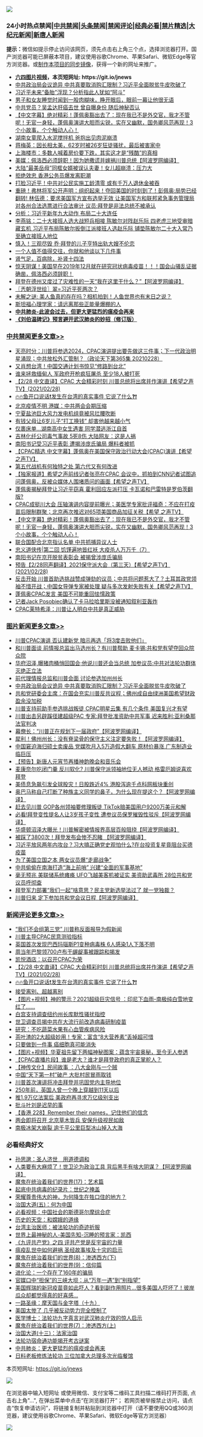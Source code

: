 ![](https://raw.githubusercontent.com/fqnews/bnews/master/64photo/fqnews-qr.jpg)

<div id="tt">
<h3>24小时热点禁闻|<a href="#%E4%B8%AD%E5%85%B1%E7%A6%81%E9%97%BB%E6%9B%B4%E5%A4%9A%E6%96%87%E7%AB%A0">中共禁闻</a>|<a href="#%E5%9B%BE%E7%89%87%E6%96%B0%E9%97%BB%E6%9B%B4%E5%A4%9A%E6%96%87%E7%AB%A0">头条禁闻</a>|<a href="#%E6%96%B0%E9%97%BB%E8%AF%84%E8%AE%BA%E6%9B%B4%E5%A4%9A%E6%96%87%E7%AB%A0">禁闻评论|<a href="#%E5%BF%85%E7%9C%8B%E7%BB%8F%E5%85%B8%E5%A5%BD%E6%96%87">经典必看|<a href="/video.md#%E7%A6%81%E7%89%87%E7%B2%BE%E9%80%89">禁片精选</a>|<a href="https://github.com/fqnews/djy/blob/master/gb/nf1351518.md#1">大纪元新闻</a>|<a href="https://github.com/fqnews/ntdtv/blob/master/gb/prog204.md#1">新唐人新闻</a></h3>
<div><b>提示：</b>微信如提示停止访问该网页，须先点击右上角三个点，选择浏览器打开。国产浏览器可能已屏蔽本项目，建议使用谷歌Chrome、苹果Safari、微软Edge等官方浏览器。或<a href="https://github.com/fqnews/bnews/blob/master/%E5%88%B6%E4%BD%9Cgit%E7%A6%81%E9%97%BB%E9%95%9C%E5%83%8F.md">制作本项目的同步镜像</a>，获得一个新的网址来推广。</div>
<ul>
<li><b><a href="http://d1.bdrive.tk/64.mp4" target="_blank">六四图片视频</a>，本页短网址: https://git.io/jnews</b></li>
<li><a href="/topimagenews/20210228/1495378.md">中共政治局会议诡异 中共真要取消购汇限制？习近平全面脱贫牛皮吹破了</a></li>
<li><a href="/comments/20210228/1495399.md">习近平未来“备胎”浮现？分析指此人犹如“阿斗”</a></li>
<li><a href="/funmedia/20210228/1495355.md">男子和女友睡觉时闻到一股肉糊味，睁开眼后，眼前一幕让他很无语</a></li>
<li><a href="/cnnews/20210228/1495491.md">中共党员？吴孟达肝癌去世 曾自曝身份 随后神秘否认</a></li>
<li><a href="/comments/20210228/1495690.md">【中文字幕】绝对精彩！蓬佩奥豁出去了：现在我已不是外交官，我才不管呢！无官一身轻，蓬佩奥演讲大胆而尖锐，实在又幽默，国务卿风范再现！3个小故事，个个触动人心！</a></li>
<li><a href="/cbnews/20210228/1495406.md">湖南女童爬入水泥搅拌机 爸抱出见肉泥崩溃</a></li>
<li><a href="/yule/20210228/1495525.md">蒋梅英：因长相太美，62岁时被26岁狂徒骚扰，最后被害家中</a></li>
<li><a href="/lifebaike/20210228/1495506.md">上海楼市：多数人喊着房价要下跌，其实这才是“残酷”的真相</a></li>
<li><a href="/cnnews/20210228/1495553.md">美媒：佩洛西必须辞职！因为她撒谎并嫁祸川普总统【阿波罗网编译】</a></li>
<li><a href="/cnnews/20210301/1495814.md">大陆“最美岳母”同框女婿被误认夫妻！女儿超崩溃：压力大</a></li>
<li><a href="/cnnews/hknews/20210228/1495458.md">拒绝效忠 香港公务员爆发离职潮</a></li>
<li><a href="/comments/20210228/1495687.md">打脸习近平！中共对公民实施工龄清零 或有千万人退休金被吞</a></li>
<li><a href="/comments/20210228/1495709.md">重磅！弗林将军公开声明：组织起来！夺回美国的时刻到了！彭佩奥:局势已经翻转! 林伍德：要求美国军方宣布选举无效 让美国军方和联邦紧急事务管理局对各州合法选票进行合法审计 议员:拜登是非法总统不被承认</a></li>
<li><a href="/headline/20210228/1495565.md">分析：习近平新年九大动作 布局二十大连任</a></li>
<li><a href="/comments/20210228/1495537.md">李燕铭：二十大接班人选大战短兵相接 陈敏尔对阵赵乐际 四老虎三地受审暗藏玄机 习近平布局陈敏尔扳倒江派接班人选赵乐际 铺垫陈敏尔二十大入常乃至确立接班人地位</a></li>
<li><a href="/cnnews/20210228/1495469.md">慎入！三观尽毁 乔·拜登的儿子亨特出轨大嫂不伦恋</a></li>
<li><a href="/lifebaike/20210228/1495569.md">一个人值不值得交往，你就和他谈以下几件事</a></li>
<li><a href="/cnnews/20210228/1495572.md">肾气足，百病除，补肾十四法</a></li>
<li><a href="/bannedvideo/20210228/1495691.md">惊天阴谋！美国早在2019年12月就在研究冠状病毒疫苗！！！国会山骚乱证据确凿，佩洛西必须辞职！</a></li>
<li><a href="/cnnews/20210228/1495523.md">拜登在德州又度过了灾难性的一天“我在这里干什么？”【阿波罗网编译】</a></li>
<li><a href="/ssgc/20210228/1495400.md">〖兲朝浮世绘〗翠=习近平死两次？</a></li>
<li><a href="/comments/20210228/1495592.md">未解之谜: 美人鱼真的存在吗？相机拍到！人鱼世界也有末日之说？</a></li>
<li><a href="/health/20210228/1495745.md">斯坦福心理学家：请远离那些正能量爆棚的人</a></li>
<li><b><a href="/comments/20200211/1275071.md" target="_blank">中共肺炎-此波会过去，但更大更猛烈的瘟疫会再来</a></b></li>
<li><b><a href="/comments/20200207/1272816.md" target="_blank">《刘伯温碑记》预言避开武汉肺炎的妙招（修订版）</a></b></li>
</ul>
</div>

<div class="catlist">
<h3><a href="/cbnews/" target="_blank">中共禁闻</a><span><a href="/cbnews/" target="_blank" rel="nofollow">更多文章>></a></span></h3>
<ul>
<li><a href="/cbnews/20210301/1495894.md" target="_blank">天亮时分：川普将参选2024，CPAC演讲提出要先做这三件事；下一代政治明星涌现；中共放松外汇管制？（政论天下第365集 20210228）</a></li>
<li><a href="/cbnews/20210301/1495889.md" target="_blank">又肖想台湾！中国交通计划书惊见“修路到台北”</a></li>
<li><a href="/cbnews/20210301/1495883.md" target="_blank">谁来拯救缅甸人 军政府开枪疯狂屠杀 至少18人被打死</a></li>
<li><a href="/comments/20210301/1495850.md" target="_blank">【2/28 中文直译】CPAC 大会精彩时刻  川普总统将出席并作演讲【希望之声TV】(2021/02/28)</a></li>
<li><a href="/comments/20210301/1495844.md" target="_blank">🔥🔥鱼开口说话❗发生在台湾的真实事件   它说了什么❓❗</a></li>
<li><a href="/cbnews/20210301/1495825.md" target="_blank">北京疫情不明 港媒：中共两会会期压缩</a></li>
<li><a href="/cbnews/20210301/1495824.md" target="_blank">宁夏盐池巨大风力发电机组竟被风拦腰吹断</a></li>
<li><a href="/cbnews/20210301/1495823.md" target="_blank">有钱父母让6岁儿子“打工换钱” 却害他越来越小气</a></li>
<li><a href="/cbnews/20210301/1495788.md" target="_blank">仅裹床单…湖南高中女生遇害 同学潜逃浙江自首</a></li>
<li><a href="/cbnews/20210301/1495773.md" target="_blank">吉林化纤公司毒气事故 5死8伤 大陆网友：这是人祸</a></li>
<li><a href="/cbnews/20210301/1495772.md" target="_blank">南阳书记受习近平表彰 遭揭涉庞氏骗局 爆料者被抓</a></li>
<li><a href="/comments/20210228/1495725.md" target="_blank">【CPAC精选 中文字幕】蓬佩奥在美国保守政治行动大会(CPAC)演讲【希望之声TV】</a></li>
<li><a href="/cbnews/20210228/1495715.md" target="_blank">第五代战机有何独特之处 第六代又有何改进</a></li>
<li><a href="/comments/20210228/1495714.md" target="_blank">【独家报道】希望之声前线记者张亮在CPAC 会议中，抓拍到CNN记者试图追问蓬佩奥，反被众媒体人围堵质问的画面【希望之声TV】</a></li>
<li><a href="/cbnews/20210228/1495708.md" target="_blank">蓬佩奥揭秘拜登让习近平窃喜 霍利回应左派打压 卡瓦诺和巴雷特是罗伯茨翻版?</a></li>
<li><a href="/comments/20210228/1495692.md" target="_blank">CPAC成挺川大会 压轴演讲内容提前曝光；美医学专家批评福奇：不应在打疫苗后限制群聚；北京再次推迟对65项美国商品加征关税【希望 之声TV】</a></li>
<li><a href="/comments/20210228/1495690.md" target="_blank">【中文字幕】绝对精彩！蓬佩奥豁出去了：现在我已不是外交官，我才不管呢！无官一身轻，蓬佩奥演讲大胆而尖锐，实在又幽默，国务卿风范再现！3个小故事，个个触动人心！</a></li>
<li><a href="/cbnews/20210228/1495689.md" target="_blank">联合国配合北京指认名单 中共抓捕异议人士</a></li>
<li><a href="/cbnews/20210228/1495585.md" target="_blank">忠义道侠传|第二回 饥馑遍地皆红袄 大疫杀人万万千（7）</a></li>
<li><a href="/cbnews/20210228/1495623.md" target="_blank">南阳书记在京开脱贫表彰会 被揭曾涉庞氏骗局</a></li>
<li><a href="/comments/20210228/1495547.md" target="_blank">预告【2/28同声翻译】2021保守派大会（第三天）【希望之声TV】(2021/02/28)</a></li>
<li><a href="/comments/20210228/1495529.md" target="_blank">反击开始 川普首助选挑战赞成弹劾的议员；中共将问题惹大了？土耳其政党领袖不惜开战；中国女导弹专家被处理 疑与多次发射失败有关【希望之声TV】</a></li>
<li><a href="/cbnews/20210228/1495513.md" target="_blank">蓬佩奥CPAC发言 美国不可能重回怯懦政策</a></li>
<li><a href="/cbnews/20210228/1495456.md" target="_blank">记者Jack Posobiec确认了卡马拉哈里斯没被通知叙利亚轰炸</a></li>
<li><a href="/cbnews/20210228/1495453.md" target="_blank">CPAC莱特希泽：川普让人明白中共是真正威胁</a></li>

</ul>
</div>
<div class="catlist">
<h3><a href="/topimagenews/" target="_blank">图片新闻</a><span><a href="/topimagenews/" target="_blank" rel="nofollow">更多文章>></a></span></h3>
<ul>
<li><a href="/topimagenews/20210301/1495888.md" target="_blank">川普CPAC演讲 否认建新党 暗示再选「将3度击败他们」</a></li>
<li><a href="/topimagenews/20210301/1495887.md" target="_blank">和川普面谈 前情报总监出马选州长？有川普帮助 麦卡锡:共和党有望夺回众院众院</a></li>
<li><a href="/topimagenews/20210301/1495880.md" target="_blank">华府沼泽,曝猪肉桶悄回国会;他说川普还会当总统 加参议员:中共对法轮功群体灭绝正立法</a></li>
<li><a href="/topimagenews/20210228/1495502.md" target="_blank">前代理情报总监和川普会面 讨论参选加州州长</a></li>
<li><a href="/topimagenews/20210228/1495378.md" target="_blank">中共政治局会议诡异 中共真要取消购汇限制？习近平全面脱贫牛皮吹破了</a></li>
<li><a href="/topimagenews/20210228/1495332.md" target="_blank">共和党研委会主席：在国会充实川普反共议程；佛州成自由绿洲美国希望财政盈余没加税</a></li>
<li><a href="/topimagenews/20210228/1495317.md" target="_blank">川普支持前助手参选挑战叛徒 CPAC明星云集 有几个条件 美国复兴才有望</a></li>
<li><a href="/topimagenews/20210227/1495089.md" target="_blank">川普出击另辟蹊径建超级PAC 专家:拜登批准资助中共军事 迟来胜利:亚利桑那法官判决</a></li>
<li><a href="/topimagenews/20210227/1495000.md" target="_blank">幕僚长：“川普正在规划下一届政府”【阿波罗网编译】</a></li>
<li><a href="/topimagenews/20210227/1494942.md" target="_blank">犀利！佛州州长：没有脊梁骨的保守主义注定要失败！【阿波罗网编译】</a></li>
<li><a href="/topimagenews/20210227/1494827.md" target="_blank">中国窘迫海归硕士卖废品 党媒吹月入5万造假大翻车 原材价暴涨,广东制造业临巨压</a></li>
<li><a href="/comments/20210227/1494683.md" target="_blank">【预告】新唐人元宵节再播神韵晚会和音乐会</a></li>
<li><a href="/topimagenews/20210227/1494739.md" target="_blank">麦康奈尔吃闭门羹 反川软化? 川普保守派领袖地位无人撼动 格雷厄姆说喜欢拜登</a></li>
<li><a href="/topimagenews/20210227/1494687.md" target="_blank">美债息急飙引发全球股灾！日股跌近4% 港股泻逾千点科网板块重创</a></li>
<li><a href="/topimagenews/20210226/1494482.md" target="_blank">奥巴马称自己打断了种族主义同学的鼻子，为什么现在提这个？【阿波罗网编译】</a></li>
<li><a href="/topimagenews/20210226/1494466.md" target="_blank">赶去见川普 GOP各州领袖要修理叛徒 TikTok赔美国用户9200万美元和解</a></li>
<li><a href="/topimagenews/20210226/1494385.md" target="_blank">必看!拜登变性提名人让3岁孩子变性 遭参议员保罗摧毁性驳斥【阿波罗网编译】</a></li>
<li><a href="/topimagenews/20210226/1494383.md" target="_blank">华盛顿沼泽大曝光！川普解密被情报界高层百般阻挠【阿波罗网编译】</a></li>
<li><a href="/topimagenews/20210226/1494229.md" target="_blank">被踩了3800次！拜登发布会惨不忍睹 【阿波罗网编译】</a></li>
<li><a href="/topimagenews/20210226/1494176.md" target="_blank">习近平放风两年内攻台？习大搞正确党史观怕什么?在台投资复星竟阻台买德疫苗</a></li>
<li><a href="/topimagenews/20210226/1494174.md" target="_blank">为了美国立国之本 两女议员爆“走廊战争”</a></li>
<li><a href="/topimagenews/20210226/1494154.md" target="_blank">中共偷偷在南海打造“海上前哨” 兴建“全面的军事基地”</a></li>
<li><a href="/topimagenews/20210226/1494070.md" target="_blank">毫无预兆 美联储系统瘫痪 UFO飞越美客机被证实 美资助武毒所 28位共和党议员呼彻查</a></li>
<li><a href="/topimagenews/20210226/1494015.md" target="_blank">拜登军力部署“我们一起”啥意思？民主党新选举法过了 就一党独裁？</a></li>
<li><a href="/topimagenews/20210225/1493879.md" target="_blank">川普归来 定下参加共和党会议日程【阿波罗网编译】</a></li>

</ul>
</div>
<div class="catlist">
<h3><a href="/comments/" target="_blank">新闻评论</a><span><a href="/comments/" target="_blank" rel="nofollow">更多文章>></a></span></h3>
<ul>
<li><a href="/comments/20210301/1495891.md" target="_blank">“我们不会组第三党” 川普称反面报导为假新闻</a></li>
<li><a href="/comments/20210301/1495884.md" target="_blank">川普主导CPAC民意测验指标</a></li>
<li><a href="/comments/20210301/1495874.md" target="_blank">英国首次发现巴西玛瑙斯P1变种病毒株 6人感染1人下落不明</a></li>
<li><a href="/comments/20210301/1495867.md" target="_blank">周当年巴黎领700卢布干龌龊事被跟踪和揭发</a></li>
<li><a href="/comments/20210301/1495854.md" target="_blank">凯悦酒店：以召开CPAC为荣</a></li>
<li><a href="/comments/20210301/1495850.md" target="_blank">【2/28 中文直译】CPAC 大会精彩时刻  川普总统将出席并作演讲【希望之声TV】(2021/02/28)</a></li>
<li><a href="/comments/20210301/1495844.md" target="_blank">🔥🔥鱼开口说话❗发生在台湾的真实事件   它说了什么❓❗</a></li>
<li><a href="/comments/20210301/1495840.md" target="_blank">接受离别、超越离别</a></li>
<li><a href="/comments/20210301/1495839.md" target="_blank">【图片+视频】神的警示？2021超级巨灾信号 ：印尼下血雨-南极纯白雪地变红了……</a></li>
<li><a href="/comments/20210301/1495838.md" target="_blank">白宫支持调查纽约州长库默性骚扰指控</a></li>
<li><a href="/comments/20210301/1495830.md" target="_blank">世卫调查员揭中共在大流行前改造病毒研制疫苗</a></li>
<li><a href="/comments/20210301/1495829.md" target="_blank">研究：不吃蔬菜水果有心血管疾病风险</a></li>
<li><a href="/comments/20210301/1495828.md" target="_blank">茶叶渣的2大超级妙用！专家：富含“8大营养素”丢掉超可惜</a></li>
<li><a href="/comments/20210301/1495827.md" target="_blank">只要做到一件事 癌细胞真可能消失</a></li>
<li><a href="/comments/20210301/1495820.md" target="_blank">【图片+视频】华夏祖先留下两幅神秘图案：蕴含宇宙奥秘，至今无人参透</a></li>
<li><a href="/comments/20210301/1495819.md" target="_blank">【CPAC直播片段】谁是老大？谁才是拜登政府的真正掌舵人？</a></li>
<li><a href="/comments/20210301/1495818.md" target="_blank">【神传文化】民间故事 ：八大金刚与一个贼</a></li>
<li><a href="/comments/20210301/1495817.md" target="_blank">中国“天下第一村”破产 大批村民冒雨取钱</a></li>
<li><a href="/comments/20210301/1495816.md" target="_blank">川普首次演讲将冲击拜登并巩固党内主导地位</a></li>
<li><a href="/comments/20210301/1495815.md" target="_blank">250年前，英国人曾一个晚上穿越到11天以后</a></li>
<li><a href="/comments/20210301/1495810.md" target="_blank">推1.9万亿法案后 美政府再寻求万亿级别支出</a></li>
<li><a href="/comments/20210301/1495796.md" target="_blank">批斗叶刘是迟早的事</a></li>
<li><a href="/comments/20210301/1495795.md" target="_blank">【香港 228】Remember their names，记住他们的信念</a></li>
<li><a href="/comments/20210301/1495794.md" target="_blank">两会即将召开 北京草木皆兵 安保升级视民如敌</a></li>
<li><a href="/comments/20210301/1495776.md" target="_blank">南极冰架大崩裂 逾千平公里巨型冰山掉入大海</a></li>

</ul>
</div>

<div class="catlist">
<h3>必看经典好文</h3>
<ul>
<li><a href="/comments/20210216/1488350.md" target="_blank">孙思邈：圣人济世　用道德调和</a></li>
<li><a href="/cnnews/20201226/1455352.md" target="_blank">人类要有大麻烦了！世卫沦为政治工具 背后黑手有啥大阴谋？【阿波罗网编译】</a></li>
<li><a href="/topimagenews/20180620/960677.md" target="_blank">魔鬼在统治着我们的世界(17)：艺术篇</a></li>
<li><a href="/comments/20200702/1354076.md" target="_blank">起底中共病毒的纪录片：世纪之掩盖</a></li>
<li><a href="/comments/20200618/1346830.md" target="_blank">荣耀尊贵伟大的神，为何降生在牲口住的地方？</a></li>
<li><a href="/cbnews/20180311/913065.md" target="_blank">治国大道(五)：何为中国</a></li>
<li><a href="/comments/20200806/1375443.md" target="_blank">必看视频：中国社会的斯德哥尔摩综合症</a></li>
<li><a href="/cbnews/20190219/1083302.md" target="_blank">历史的天空：和嫦娥的道缘</a></li>
<li><a href="/comments/20200801/1373219.md" target="_blank">台湾主治医师：被法轮功的奇迹折服</a></li>
<li><a href="/comments/20200605/783244.md" target="_blank">世界上最神秘的人-美国先知-沉睡的预言家：凯西</a></li>
<li><a href="/bookonline/20131116/201053.md" target="_blank">《九评共产党》之四 评共产党是反宇宙的力量</a></li>
<li><a href="/comments/20200618/1346823.md" target="_blank">瘟疫乱世中如何避祸 圣经故事埃及十灾的启示</a></li>
<li><a href="/topimagenews/20180527/948714.md" target="_blank">魔鬼在统治着我们的世界(8)：渗透西方(下)</a></li>
<li><a href="/topimagenews/20180529/949649.md" target="_blank">魔鬼在统治着我们的世界(9)：信仰篇</a></li>
<li><a href="/comments/20200907/1392278.md" target="_blank">进化论：一个存在了160年的骗局</a></li>
<li><a href="/cbnews/20200624/1349641.md" target="_blank">官媒口中“担保”的三峡大坝：从“万年一遇”到“别指望”</a></li>
<li><a href="/comments/20201215/1447764.md" target="_blank">美国辉瑞的新冠疫苗竟如此吓人？看到副作用照片…很多美国人吓坏了！彼岸瓜众却都觉得真的好喜感…</a></li>
<li><a href="/topimagenews/20180327/919935.md" target="_blank">一路圣缘：摩天国与金字塔（十九）</a></li>
<li><a href="/comments/20200624/1349702.md" target="_blank">美国太惨了 几乎被反动势力完全控制了</a></li>
<li><a href="/comments/20200820/1382989.md" target="_blank">医学博士：法轮功九字真言对武汉肺炎疗效的惊人启示</a></li>
<li><a href="/topimagenews/20180527/948369.md" target="_blank">魔鬼在统治着我们的世界(7)：渗透西方(上)</a></li>
<li><a href="/cbnews/20180319/916654.md" target="_blank">治国大道(十三)：法家治国</a></li>
<li><a href="/tculture/20121025/73079.md" target="_blank">法轮功宿命通功能揭开考古谜案</a></li>
<li><a href="/comments/20200211/1275071.md" target="_blank">中共肺炎：更大更猛烈的瘟疫或会再来</a></li>
<li><a href="/comments/20200531/1337359.md" target="_blank">日料老板修炼法轮功 三位加拿大总理多次光临餐馆</a></li>

</ul>
</div>

本页短网址: https://git.io/jnews

![](https://raw.githubusercontent.com/fqnews/bnews/master/64photo/fqnews-qr.jpg)

在浏览器中输入短网址 或使用微信、支付宝等二维码工具扫描二维码打开页面, 点击右上角"...", 在弹出菜单中点击“在浏览器打开”； 若网页被举报禁止访问，请点击“恢复申请访问”，将链接复制并粘贴到浏览器中打开（请不要使用QQ或360浏览器，建议使用谷歌Chrome、苹果Safari、微软Edge等官方浏览器）

![](https://raw.githubusercontent.com/fqnews/bnews/master/64photo/wx.jpg)